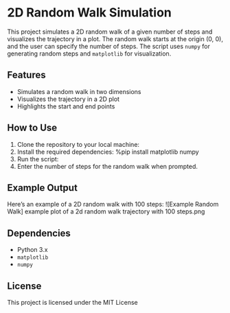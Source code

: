 # 2D Random Walk Simulation

This project simulates a 2D random walk of a given number of steps and visualizes the trajectory in a plot. 
The random walk starts at the origin (0, 0), and the user can specify the number of steps. The script uses 
`numpy` for generating random steps and `matplotlib` for visualization.

## Features

- Simulates a random walk in two dimensions
- Visualizes the trajectory in a 2D plot
- Highlights the start and end points

## How to Use

1. Clone the repository to your local machine:
2. Install the required dependencies: %pip install matplotlib numpy
3. Run the script:
4. Enter the number of steps for the random walk when prompted.

## Example Output

Here’s an example of a 2D random walk with 100 steps: ![Example Random Walk] example plot of a 2d random walk trajectory with 100 steps.png

## Dependencies
- Python 3.x
- `matplotlib`
- `numpy`

## License
This project is licensed under the MIT License 
